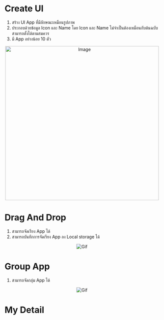 # Create UI
1. สร้าง UI App ที่มีลักษณะเหมือนรูปภาพ
2. ประกอบด้วยข้อมูล Icon และ Name โดย Icon และ Name ไม่จำเป็นต้องเหมือนกับต้นฉบับสามารถตั้งได้ตามสมควร
3. มี App อย่างน้อย 10 ตัว
<div align="center">
 <img src="https://drive.google.com/uc?export=view&id=1KuR0JpMMzlRvbOiOqd-EczAyuTVuG1Yv" width="500" alt="Image">
</div>

# Drag And Drop
1. สามารถจัดเรียง App ได้
2. สามารถบันทึกการจัดเรียง App ลง Local storage ได้
<div align="center">
 <img 
    max-width="300px"
    alt="Gif"
     src="https://media.giphy.com/media/v1.Y2lkPTc5MGI3NjExeDVlNzdiMHNrZms2aWdzNjVvMXhtN2MycDg2c2I0OWJqamwyMjN5aSZlcD12MV9pbnRlcm5hbF9naWZfYnlfaWQmY3Q9Zw/8zMTWyg2hE4xJFUmnP/giphy.gif">
</div>

# Group App
1. สามารถจัดกลุ่ม App ได้
<div align="center">
 <img 
    max-width="300px"
    alt="Gif"
     src="https://media.giphy.com/media/v1.Y2lkPTc5MGI3NjExanc1aDgzbWpyNHV6aTYwcXByd2drMXhycjUzbG9heXY5aGZtdzhwYSZlcD12MV9pbnRlcm5hbF9naWZfYnlfaWQmY3Q9Zw/ZBRVU64X1BEkyW5Ybz/giphy.gif">
</div>

# My Detail

